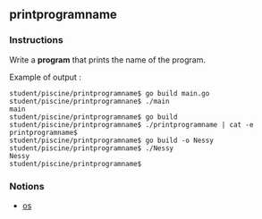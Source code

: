 ## printprogramname

### Instructions

Write a **program** that prints the name of the program.

Example of output :

```console
student/piscine/printprogramname$ go build main.go
student/piscine/printprogramnane$ ./main
main
student/piscine/printprogramname$ go build
student/piscine/printprogramname$ ./printprogramname | cat -e
printprogramname$
student/piscine/printprogramname$ go build -o Nessy
student/piscine/printprogramname$ ./Nessy
Nessy
student/piscine/printprogramname$
```

### Notions

- [os](https://pkg.go.dev/os)